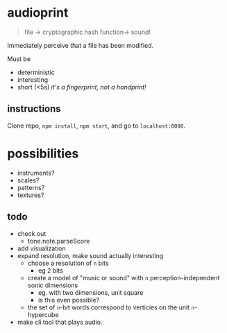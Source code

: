 # audioprint
> file -> cryptographic hash function-> sound!

Immediately perceive that a file has been modified.

Must be
- deterministic
- interesting
- short (<5s) *it's a fingerprint, not a handprint!*

## instructions
Clone repo, `npm install`, `npm start`, and go to `localhost:8080`.

# possibilities
- instruments?
- scales?
- patterns?
- textures?

## todo
- check out
    - tone.note.parseScore
- add visualization
- expand resolution, make sound actually interesting
    - choose a resolution of `n` bits
        - eg 2 bits
    - create a model of "music or sound" with `n` perception-independent sonic dimensions 
        - eg. with two dimensions, unit square
        - is this even possible?
    - the set of `n`-bit words correspond to verticies on the unit `n`-hypercube
- make cli tool that plays audio.
